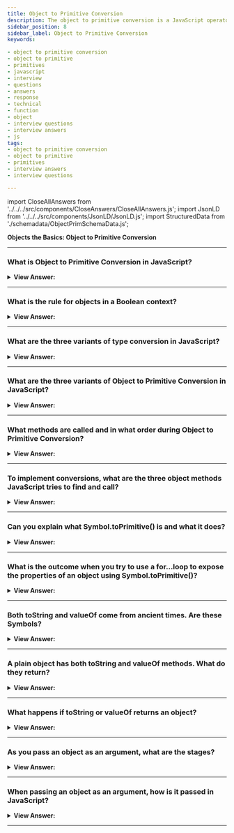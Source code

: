 ```yaml
---
title: Object to Primitive Conversion
description: The object to primitive conversion is a JavaScript operator that converts an object to a primitive value. All objects are true in a Boolean context. Interview
sidebar_position: 8
sidebar_label: Object to Primitive Conversion
keywords:

- object to primitive conversion
- object to primitive
- primitives
- javascript
- interview
- questions
- answers
- response
- technical
- function
- object
- interview questions
- interview answers
- js
tags:
- object to primitive conversion
- object to primitive
- primitives
- interview answers
- interview questions

---
```


import CloseAllAnswers from '../../../src/components/CloseAnswers/CloseAllAnswers.js';
import JsonLD from '../../../src/components/JsonLD/JsonLD.js';
import StructuredData from './schemadata/ObjectPrimSchemaData.js';

<JsonLD data={StructuredData} />

<head>
  <title>Object to Primitive Conversion | JavaScript Interview Questions</title>
</head>

**Objects the Basics: Object to Primitive Conversion**

<CloseAllAnswers />

---

### What is Object to Primitive Conversion in JavaScript?

<details>
  <summary><strong>View Answer:</strong></summary>
  <div>
  <div><strong>Interview Response:</strong> Object to Primitive Conversion in JavaScript is the process of converting an object to a primitive value (string, number, or boolean) when it is used in a context that expects a primitive.</div><br />
  <div><strong className="codeExample">Code Example:</strong><br /><br />

  <div></div>

```js
const obj = {
  valueOf() {
    return 42;
  },
  toString() {
    return "Object Value";
  }
};

console.log(obj + 10); // Output: 52
console.log(String(obj)); // Output: "Object Value"
```

  </div>
  </div>
</details>

---

### What is the rule for objects in a Boolean context?

<details>
  <summary><strong>View Answer:</strong></summary>
  <div>
  <div><strong>Interview Response:</strong> In a boolean context, all objects are considered truthy. When coerced to a boolean, they evaluate to true, regardless of their properties or content.
</div><br/>
  <div><strong>Technical Response:</strong> In JavaScript, the general rule is that when an object is converted to a boolean context (for instance, in a conditional like an `if` statement), it is considered `true`, regardless of its content. This includes empty objects `{}` and empty arrays `[]`.
</div><br />
  <div><strong className="codeExample">Code Example:</strong><br /><br />

  <div></div>

```js
let obj = {};

if (obj) {
  console.log("The object is truthy!");
} else {
  console.log("The object is falsy!");
}
```

  </div>
  </div>
</details>

---

### What are the three variants of type conversion in JavaScript?

<details>
  <summary><strong>View Answer:</strong></summary>
  <div>
  <div><strong>Interview Response:</strong> String, Number, and Boolean conversions are the three variants of primitive type conversion in JavaScript.</div><br />
  <div><strong>Technical Response:</strong> The three variants of type conversion include string, number, and default conversions. String conversion can happen explicitly when an object expects a string, and mathematical operations use explicit number conversion on primitives. In rare circumstances where the operator is unclear about what type to anticipate, the default gets used.
  </div><br />
  <div><strong className="codeExample">JavaScript has three type conversion methods:</strong><br /><br />

  <div></div>

**String Conversion**:

```javascript
let value = true;
console.log(typeof value); // boolean

value = String(value); // now value is a string "true"
console.log(typeof value); // string
```

**Number Conversion**:

```javascript
let str = "123";
console.log(typeof str); // string

let num = Number(str); // becomes a number 123
console.log(typeof num); // number
```

**Boolean Conversion**:

```javascript
console.log(Boolean(1)); // true
console.log(Boolean(0)); // false
console.log(Boolean("hello")); // true
console.log(Boolean("")); // false
```

All these conversions are mostly plain and intuitive except for some peculiar cases like `null` and `undefined`, which are non-numeric, non-string (except when null and undefined are implicitly converted to string), and falsy.

  </div>
  </div>
</details>

---

### What are the three variants of Object to Primitive Conversion in JavaScript?

<details>
  <summary><strong>View Answer:</strong></summary>
  <div>
  <div><strong>Interview Response:</strong> In JavaScript, Object to Primitive Conversion has three variants: ToPrimitive for general conversion, which calls valueOf or toString methods; ToNumber for numeric conversion, which also calls valueOf or toString methods; and ToString for string conversion, which calls toString or valueOf methods.
  </div><br />
  <div><strong>Technical Details:</strong> The process by which JavaScript tries to convert an object to a primitive value is called "object-to-primitive conversion". It's used when an object is used in a context where a primitive value is required, like in alert, mathematical operations, comparisons, etc.
  </div>
  <div><strong className="codeExample">Code Example:</strong><br /><br />

  <div></div>

```js
let user = {
  name: "John",
  money: 1000,

  [Symbol.toPrimitive](hint) {
    console.log(`hint: ${hint}`);
    return hint == "string" ? `{name: "${this.name}"}` : this.money;
  }
};

// conversions demo:
console.log(user); // hint: string -> {name: "John"}
console.log(+user); // hint: number -> 1000
console.log(user + 500); // hint: default -> 1500
```

  </div>
  </div>
</details>

---

### What methods are called and in what order during Object to Primitive Conversion?

<details>
  <summary><strong>View Answer:</strong></summary>
  <div>
  <div><strong>Interview Response:</strong> During Object to Primitive Conversion, JavaScript tries to call the methods valueOf(), toString(), and Symbol.toPrimitive() in that order.
  </div><br />
  <div><strong className="codeExample">ToPrimitive Algorithm:</strong><br /><br />

  <div></div>
  
  <img src="/img/object-to-primitive-conversion-javascript.png" />

  </div>
  </div>
</details>

---

### To implement conversions, what are the three object methods JavaScript tries to find and call?

<details>
  <summary><strong>View Answer:</strong></summary>
  <div>
  <div><strong>Interview Response:</strong> The three object methods include Symbol.toPrimtive (system symbol) if it exists. Otherwise, if the hint is a string, it will try Obj.toString() or Obj.valueOf(). Finally, if the hint is a number or default it will try Obj.valueOf() and Obj.toString().</div><br />
  <div><strong>Simplified:</strong> The three object methods include Symbol.toPrimitive, Obj.toString(), and/or Obj.valueOf().<br /><br />
  </div>
  </div>
</details>

---

### Can you explain what Symbol.toPrimitive() is and what it does?

<details>
  <summary><strong>View Answer:</strong></summary>
  <div>
  <div><strong>Interview Response:</strong> Symbol.toPrimitive() is a method that can be defined on an object to customize its conversion to a primitive value. It is called by the ToPrimitive() abstract operation.
</div><br />
  <div><strong className="codeExample">Code Example:</strong><br /><br />

  <div></div>

```js
let user = {
  name: 'John',
  money: 1000,

  [Symbol.toPrimitive](hint) {
    console.log(`hint: ${hint}`);
    return hint == 'string' ? `{name: "${this.name}"}` : this.money;
  },
};

// conversions demo:
console.log(user); // hint: string -> {name: "John"}
console.log(+user); // hint: number -> 1000
console.log(user + 500); // hint: default -> 1500
```

  </div>
  </div>
</details>

---

### What is the outcome when you try to use a for…loop to expose the properties of an object using Symbol.toPrimitive()?

<details>
  <summary><strong>View Answer:</strong></summary>
  <div>
  <div><strong>Interview Response:</strong> The result returns all properties except for the Symbol.toPrimitive because JavaScript does not expose Symbols in the global symbol registry in this fashion.
</div><br />
  <div><strong className="codeExample">Code Example:</strong><br /><br />

  <div></div>

```js
let user = {
  name: 'John',
  money: 1000,

  [Symbol.toPrimitive](hint) {
    console.log(`hint: ${hint}`);
    return hint == 'string' ? `{name: "${this.name}"}` : this.money;
  },
};

for (let prop in user) {
  console.log(prop); // returns name, money but no Symbol
}
```

  </div>
  </div>
</details>

---

### Both toString and valueOf come from ancient times. Are these Symbols?

<details>
  <summary><strong>View Answer:</strong></summary>
  <div>
  <div><strong>Interview Response:</strong> No, because toString and valueOf came before Symbols debuted in the JavaScript codebase. They are regular string-name methods.</div><br />
  <div><strong>Technical Response:</strong> No, toString and valueOf are not considered Symbols in JavaScript. They are standard methods that come from JavaScript's Object.prototype and have been in the language since its inception.
  </div>

---

:::note
In ECMAScript 2015 (ES6), the Symbol.toPrimitive method was introduced as a way to customize primitive value conversion in a more modern and comprehensive way.
:::

  </div>
</details>

---

### A plain object has both toString and valueOf methods. What do they return?

<details>
  <summary><strong>View Answer:</strong></summary>
  <div>
  <div><strong>Interview Response:</strong> By default, a plain object's toString method returns "[object Object]", a string representation, and the valueOf method returns the object itself, without any conversion.
</div><br />
  <div><strong className="codeExample">Code Example:</strong><br /><br />

  <div></div>

```js
let user = { name: 'John' };

console.log(user); // [object Object]
console.log(user.valueOf() === user); // true
```

  </div>
  </div>
</details>

---

### What happens if toString or valueOf returns an object?

<details>
  <summary><strong>View Answer:</strong></summary>
  <div>
  <div><strong>Interview Response:</strong> There is no error, but such value gets ignored.</div><br />
  <div><strong>Technical Response:</strong> For historical reasons, if toString or valueOf returns an object, there is no error, but such value is ignored (like if the method did not exist). That is because, in ancient times, there was no good "error" concept in JavaScript.
  </div>
  </div>
</details>

---

### As you pass an object as an argument, what are the stages?

<details>
  <summary><strong>View Answer:</strong></summary>
  <div>
  <div><strong>Interview Response:</strong> The object gets converted to a primitive. If the resulting primitive is not the right type, it gets converted.</div><br />
  <div><strong>Technical Response:</strong> When passing an object as an argument, these stages occur: argument evaluation, object-to-primitive conversion if required by the function, function execution, and return value processing.
<br /><br />
    <ol>
        <li>The object gets converted into a primitive.</li>
        <li>If the resulting primitive is not of the right type, it gets converted.</li>
    </ol>
  </div><br />
  <div><strong className="codeExample">Code Example:</strong><br /><br />

  <div></div>

```js
let obj = {
  // toString handles all conversions in the absence of other methods
  toString() {
    return '2';
  },
};

console.log(obj * 2); // 4, object converted to primitive "2", then multiplication made it a number
```

  </div>
  </div>
</details>

---

### When passing an object as an argument, how is it passed in JavaScript?

<details>
  <summary><strong>View Answer:</strong></summary>
  <div>
  <div><strong>Interview Response:</strong> In JavaScript, when passing an object as an argument, it's passed by reference, meaning the function receives a reference to the original object, not a copy. This means that changes to the object will persist outside of the function.
  </div>
  </div>
</details>

---

